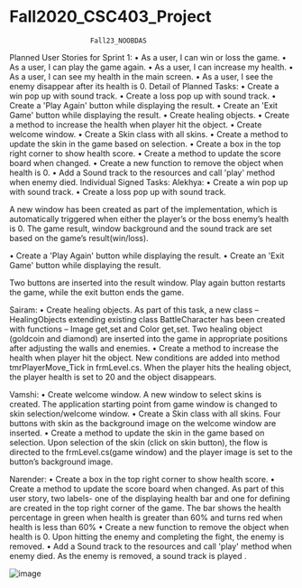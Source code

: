 # Fall2020_CSC403_Project

                      
                        Fall23_NOOBDAS
                        
Planned User Stories for Sprint 1:
•	As a user, I can win or loss the game.
•	As a user, I can play the game again.
•	As a user, I can increase my health.
•	As a user, I can see my health in the main screen.
•	As a user, I see the enemy disappear after its health is 0.
Detail of Planned Tasks:
•	Create a win pop up with sound track.
•	Create a loss pop up with sound track.
•	Create a 'Play Again' button while displaying the result.
•	Create an 'Exit Game' button while displaying the result.
•	Create healing objects.
•	Create a method to increase the health when player hit the object.
•	Create welcome window.
•	Create a Skin class with all skins.
•	Create a method to update the skin in the game based on selection.
•	Create a box in the top right corner to show health score.
•	Create a method to update the score board when changed.
•	Create a new function to remove the object when health is 0.
•	Add a Sound track to the resources and call 'play' method when enemy died.
Individual Signed Tasks:
Alekhya:
•	Create a win pop up with sound track.
•	Create a loss pop up with sound track.

A new window has been created as part of the implementation, which is automatically triggered when either the player’s or the boss enemy’s health is 0. The game result, window background and the sound track are set based on the game’s result(win/loss).

•	Create a 'Play Again' button while displaying the result.
•	Create an 'Exit Game' button while displaying the result.

Two buttons are inserted into the result window. Play again button restarts the game, while the exit button ends the game.

Sairam:
•	Create healing objects.
As part of this task, a new class – HealingObjects extending existing class BattleCharacter has been created with functions – Image get,set and Color get,set. Two healing object (goldcoin and diamond) are inserted into the game in appropriate positions after adjusting the walls and enemies.
•	Create a method to increase the health when player hit the object.
New conditions are added into method tmrPlayerMove_Tick in frmLevel.cs. When the player hits the healing object, the player health is set to 20 and the object disappears.
	
Vamshi:
•	Create welcome window.
A new window to select skins is created. The application starting point from game window is changed to skin selection/welcome window.
•	Create a Skin class with all skins.
Four buttons with skin as the background image on the welcome window are inserted.
•	Create a method to update the skin in the game based on selection.
Upon selection of the skin (click on skin button), the flow is directed to the frmLevel.cs(game window) and the player image is set to the button’s background image.



Narender:
•	Create a box in the top right corner to show health score.
•	Create a method to update the score board when changed.
As part of this user story, two labels- one of the displaying health bar and one for defining are created in the top right corner of the game. The bar shows the health percentage in green when health is greater than 60% and turns red when health is less than 60%
•	Create a new function to remove the object when health is 0.
Upon hitting the enemy and completing the fight, the enemy is removed.
•	Add a Sound track to the resources and call 'play' method when enemy died.
As the enemy is removed, a sound track is played .


	


 

![image](https://github.com/alekhya-latech/Fall23_NOOBDAS/assets/146388849/3794c0b2-fad3-4d1b-8b75-9d49d18a1e9d)
